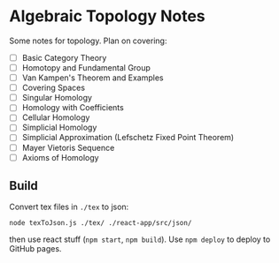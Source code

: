 # Algebraic Topology Notes

Some notes for topology. Plan on covering:

- [ ] Basic Category Theory
- [ ] Homotopy and Fundamental Group
- [ ] Van Kampen's Theorem and Examples
- [ ] Covering Spaces
- [ ] Singular Homology
- [ ] Homology with Coefficients
- [ ] Cellular Homology
- [ ] Simplicial Homology
- [ ] Simplicial Approximation (Lefschetz Fixed Point Theorem)
- [ ] Mayer Vietoris Sequence
- [ ] Axioms of Homology

## Build

Convert tex files in `./tex` to json:

```
node texToJson.js ./tex/ ./react-app/src/json/
```

then use react stuff (`npm start`, `npm build`). Use `npm deploy` to deploy to GitHub pages.

